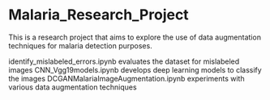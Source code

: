 # Malaria_Research_Project
This is a research project that aims to explore the use of data augmentation techniques for malaria detection purposes.

identify_mislabeled_errors.ipynb evaluates the dataset for mislabeled images
CNN_Vgg19models.ipynb develops deep learning models to classify the images
DCGANMalariaImageAugmentation.ipynb experiments with various data augmentation techniques

